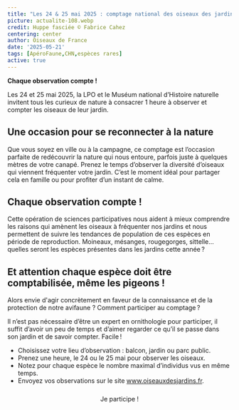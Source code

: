 ```yaml
---
title: "Les 24 & 25 mai 2025 : comptage national des oiseaux des jardins !"
picture: actualite-108.webp
credit: Huppe fasciée © Fabrice Cahez
centering: center
author: Oiseaux de France
date: '2025-05-21'
tags: [ApéroFaune,CHN,espèces rares]
active: true
---
```


**Chaque observation compte !**

Les 24 et 25 mai 2025, la LPO et le Muséum national d’Histoire naturelle invitent tous les curieux de nature à consacrer 1 heure à observer et compter les oiseaux de leur jardin.

## Une occasion pour se reconnecter à la nature

Que vous soyez en ville ou à la campagne, ce comptage est l’occasion parfaite de redécouvrir la nature qui nous entoure, parfois juste à quelques mètres de votre canapé. Prenez le temps d’observer la diversité d’oiseaux qui viennent fréquenter votre jardin. C’est le moment idéal pour partager cela en famille ou pour profiter d’un instant de calme.

## Chaque observation compte !

Cette opération de sciences participatives nous aident à mieux comprendre les raisons qui amènent les oiseaux à fréquenter nos jardins et nous permettent de suivre les tendances de population de ces espèces en période de reproduction. Moineaux, mésanges, rougegorges, sittelle... quelles seront les espèces présentes dans les jardins cette année ? 

## Et attention chaque espèce doit être comptabilisée, même les pigeons !

Alors envie d'agir concrètement en faveur de la connaissance et de la protection de notre avifaune ?
Comment participer au comptage ? 

Il n’est pas nécessaire d’être un expert en ornithologie pour participer, il suffit d’avoir un peu de temps et d’aimer regarder ce qu’il se passe dans son jardin et de savoir compter. Facile ! 

- Choisissez votre lieu d’observation : balcon, jardin ou parc public.
- Prenez une heure, le 24 ou le 25 mai pour observer les oiseaux.
- Notez pour chaque espèce le nombre maximal d’individus vus en même temps.
- Envoyez vos observations sur le site www.oiseauxdesjardins.fr.

<div style="text-align: center; margin-bottom: 20px;">
    <a
        href="https://www.oiseauxdesjardins.fr/"
        target="_blank"
        class="PrimaryButton"
        style="display: inline-block; padding: 10px 20px; text-decoration: none; border-radius: 5px;"
    >
        Je participe !
    </a>
</div>

